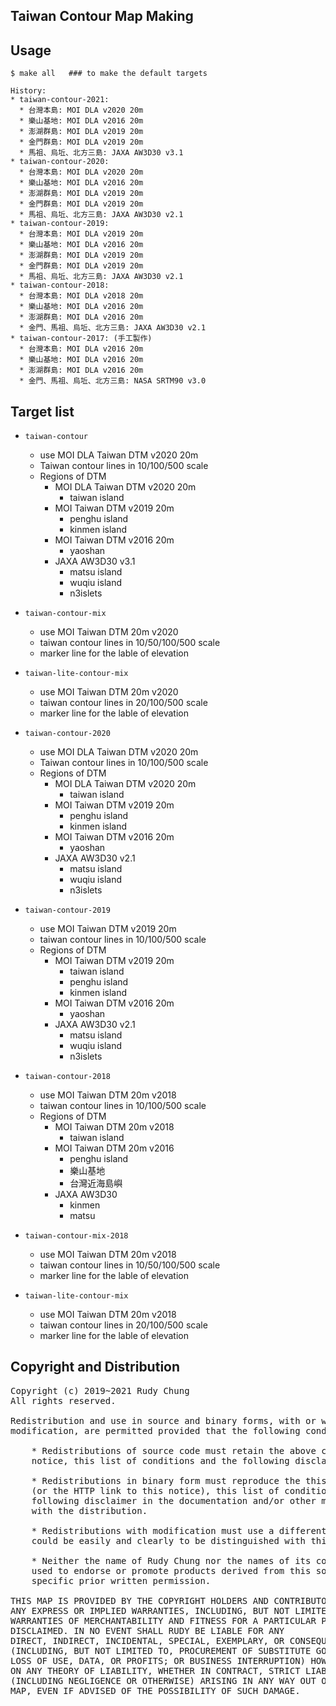 ## Taiwan Contour Map Making

## Usage

    $ make all   ### to make the default targets

    History: 
    * taiwan-contour-2021:
      * 台灣本島: MOI DLA v2020 20m
      * 樂山基地: MOI DLA v2016 20m
      * 澎湖群島: MOI DLA v2019 20m
      * 金門群島: MOI DLA v2019 20m
      * 馬祖、烏坵、北方三島: JAXA AW3D30 v3.1
    * taiwan-contour-2020:
      * 台灣本島: MOI DLA v2020 20m
      * 樂山基地: MOI DLA v2016 20m
      * 澎湖群島: MOI DLA v2019 20m
      * 金門群島: MOI DLA v2019 20m
      * 馬祖、烏坵、北方三島: JAXA AW3D30 v2.1
    * taiwan-contour-2019:
      * 台灣本島: MOI DLA v2019 20m
      * 樂山基地: MOI DLA v2016 20m
      * 澎湖群島: MOI DLA v2019 20m
      * 金門群島: MOI DLA v2019 20m
      * 馬祖、烏坵、北方三島: JAXA AW3D30 v2.1
    * taiwan-contour-2018:
      * 台灣本島: MOI DLA v2018 20m
      * 樂山基地: MOI DLA v2016 20m
      * 澎湖群島: MOI DLA v2016 20m
      * 金門、馬祖、烏坵、北方三島: JAXA AW3D30 v2.1
    * taiwan-contour-2017: (手工製作)
      * 台灣本島: MOI DLA v2016 20m
      * 樂山基地: MOI DLA v2016 20m
      * 澎湖群島: MOI DLA v2016 20m
      * 金門、馬祖、烏坵、北方三島: NASA SRTM90 v3.0

## Target list

* `taiwan-contour`
  * use MOI DLA Taiwan DTM v2020 20m
  * Taiwan contour lines in 10/100/500 scale
  * Regions of DTM
    * MOI DLA Taiwan DTM v2020 20m
      * taiwan island
    * MOI Taiwan DTM v2019 20m
      * penghu island
      * kinmen island
    * MOI Taiwan DTM v2016 20m
      * yaoshan
    * JAXA AW3D30 v3.1
      * matsu island
      * wuqiu island
      * n3islets

* `taiwan-contour-mix`
  * use MOI Taiwan DTM 20m v2020
  * taiwan contour lines in 10/50/100/500 scale
  * marker line for the lable of elevation

* `taiwan-lite-contour-mix`
  * use MOI Taiwan DTM 20m v2020
  * taiwan contour lines in 20/100/500 scale
  * marker line for the lable of elevation

* `taiwan-contour-2020`
  * use MOI DLA Taiwan DTM v2020 20m
  * Taiwan contour lines in 10/100/500 scale
  * Regions of DTM
    * MOI DLA Taiwan DTM v2020 20m
      * taiwan island
    * MOI Taiwan DTM v2019 20m
      * penghu island
      * kinmen island
    * MOI Taiwan DTM v2016 20m
      * yaoshan
    * JAXA AW3D30 v2.1
      * matsu island
      * wuqiu island
      * n3islets

* `taiwan-contour-2019`
  * use MOI Taiwan DTM v2019 20m
  * taiwan contour lines in 10/100/500 scale
  * Regions of DTM
    * MOI Taiwan DTM v2019 20m
      * taiwan island
      * penghu island
      * kinmen island
    * MOI Taiwan DTM v2016 20m
      * yaoshan
    * JAXA AW3D30 v2.1
      * matsu island
      * wuqiu island
      * n3islets

* `taiwan-contour-2018`
  * use MOI Taiwan DTM 20m v2018
  * taiwan contour lines in 10/100/500 scale
  * Regions of DTM
    * MOI Taiwan DTM 20m v2018
      * taiwan island
    * MOI Taiwan DTM 20m v2016
      * penghu island
      * 樂山基地
      * 台灣近海島嶼
    * JAXA AW3D30
      * kinmen
      * matsu

* `taiwan-contour-mix-2018`
  * use MOI Taiwan DTM 20m v2018
  * taiwan contour lines in 10/50/100/500 scale
  * marker line for the lable of elevation

* `taiwan-lite-contour-mix`
  * use MOI Taiwan DTM 20m v2018
  * taiwan contour lines in 20/100/500 scale
  * marker line for the lable of elevation


## Copyright and Distribution
<pre>
Copyright (c) 2019~2021 Rudy Chung
All rights reserved.

Redistribution and use in source and binary forms, with or without
modification, are permitted provided that the following conditions are met:

    * Redistributions of source code must retain the above copyright
    notice, this list of conditions and the following disclaimer.

    * Redistributions in binary form must reproduce the this copyright notice
    (or the HTTP link to this notice), this list of conditions and the
    following disclaimer in the documentation and/or other materials provided
    with the distribution.

    * Redistributions with modification must use a different map name which
    could be easily and clearly to be distinguished with this map.

    * Neither the name of Rudy Chung nor the names of its contributors may be
    used to endorse or promote products derived from this software without 
    specific prior written permission.

THIS MAP IS PROVIDED BY THE COPYRIGHT HOLDERS AND CONTRIBUTORS "AS IS" AND
ANY EXPRESS OR IMPLIED WARRANTIES, INCLUDING, BUT NOT LIMITED TO, THE IMPLIED
WARRANTIES OF MERCHANTABILITY AND FITNESS FOR A PARTICULAR PURPOSE ARE
DISCLAIMED. IN NO EVENT SHALL RUDY BE LIABLE FOR ANY
DIRECT, INDIRECT, INCIDENTAL, SPECIAL, EXEMPLARY, OR CONSEQUENTIAL DAMAGES
(INCLUDING, BUT NOT LIMITED TO, PROCUREMENT OF SUBSTITUTE GOODS OR SERVICES;
LOSS OF USE, DATA, OR PROFITS; OR BUSINESS INTERRUPTION) HOWEVER CAUSED AND
ON ANY THEORY OF LIABILITY, WHETHER IN CONTRACT, STRICT LIABILITY, OR TORT
(INCLUDING NEGLIGENCE OR OTHERWISE) ARISING IN ANY WAY OUT OF THE USE OF THIS
MAP, EVEN IF ADVISED OF THE POSSIBILITY OF SUCH DAMAGE.
</pre>
